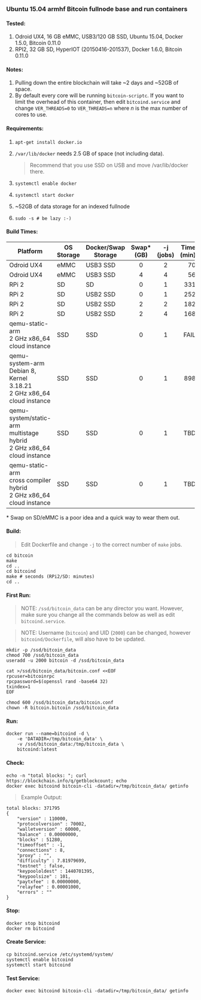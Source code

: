 ### Ubuntu 15.04 armhf Bitcoin fullnode base and run containers

#### Tested:

1. Odroid UX4, 16 GB eMMC, USB3/120 GB SSD, Ubuntu 15.04, Docker 1.5.0, Bitcoin 0.11.0
1. RPI2, 32 GB SD, HyperIOT (20150416-201537), Docker 1.6.0, Bitcoin 0.11.0

#### Notes:

1. Pulling down the entire blockchain will take ~2 days and ~52GB of space.
1. By default every core will be running `bitcoin-scriptc`.  If you want to limit the overhead of this container, then edit `bitcoind.service` and change `VER_THREADS=0` to `VER_THREADS=n` where *n* is the max number of cores to use.

#### Requirements:

1. `apt-get install docker.io`
1. `/var/lib/docker` needs 2.5 GB of space (not including data).

	> Recommend that you use SSD on USB and move /var/lib/docker there.
1. `systemctl enable docker`
1. `systemctl start docker`
1. ~52GB of data storage for an indexed fullnode
1. `sudo -s # be lazy :-)`

#### Build Times:

| Platform    | OS Storage   | Docker/Swap Storage | Swap* (GB) | -j (jobs) | Time (min) |
|-------------|--------------|---------------------|:----------:|:---------:|-----------:|
| Odroid UX4  | eMMC         | USB3 SSD            | 0          |         2 |  70        |
| Odroid UX4  | eMMC         | USB3 SSD            | 4          |         4 |  56        |
| RPi 2       | SD           | SD                  | 0          |         1 | 331        |
| RPi 2       | SD           | USB2 SSD            | 0          |         1 | 252        |
| RPi 2       | SD           | USB2 SSD            | 2          |         2 | 182        |
| RPi 2       | SD           | USB2 SSD            | 2          |         4 | 168        |
| qemu-static-arm<br />2 GHz x86_64 cloud instance | SSD | SSD | 0 | 1 | FAIL |
| qemu-system-arm<br />Debian 8, Kernel 3.18.21<br />2 GHz x86_64 cloud instance | SSD | SSD | 0 | 1 | 898 |
| qemu-system/static-arm<br />multistage hybrid<br />2 GHz x86_64 cloud instance | SSD | SSD | 0 | 1 | TBD |
| qemu-static-arm<br />cross compiler hybrid<br />2 GHz x86_64 cloud instance | SSD | SSD | 0 | 1 | TBD |

\* Swap on SD/eMMC is a poor idea and a quick way to wear them out.

#### Build:

> Edit Dockerfile and change `-j` to the correct number of `make` jobs.

```
cd bitcoin
make
cd ..
cd bitcoind
make # seconds (RPi2/SD: minutes)
cd ..
```

#### First Run:

> NOTE: `/ssd/bitcoin_data` can be any director you want.  However, make sure you change all the commands below as well as edit `bitcoind.service`.

> NOTE: Username (`bitcoin`) and UID (`2000`) can be changed, however `bitcoind/Dockerfile`, will also have to be updated.

```
mkdir -p /ssd/bitcoin_data
chmod 700 /ssd/bitcoin_data
useradd -u 2000 bitcoin -d /ssd/bitcoin_data

cat >/ssd/bitcoin_data/bitcoin.conf <<EOF
rpcuser=bitcoinrpc
rpcpassword=$(openssl rand -base64 32)
txindex=1
EOF

chmod 600 /ssd/bitcoin_data/bitcoin.conf
chown -R bitcoin.bitcoin /ssd/bitcoin_data
```

#### Run:

```
docker run --name=bitcoind -d \
    -e 'DATADIR=/tmp/bitcoin_data' \
    -v /ssd/bitcoin_data:/tmp/bitcoin_data \
    bitcoind:latest
```

#### Check:

```
echo -n "total blocks: "; curl https://blockchain.info/q/getblockcount; echo
docker exec bitcoind bitcoin-cli -datadir=/tmp/bitcoin_data/ getinfo
```

> Example Output:
```
total blocks: 371795
{
    "version" : 110000,
    "protocolversion" : 70002,
    "walletversion" : 60000,
    "balance" : 0.00000000,
    "blocks" : 51280,
    "timeoffset" : -1,
    "connections" : 8,
    "proxy" : "",
    "difficulty" : 7.81979699,
    "testnet" : false,
    "keypoololdest" : 1440701395,
    "keypoolsize" : 101,
    "paytxfee" : 0.00000000,
    "relayfee" : 0.00001000,
    "errors" : ""
}
```

#### Stop:
```
docker stop bitcoind
docker rm bitcoind
```

#### Create Service:
```
cp bitcoind.service /etc/systemd/system/
systemctl enable bitcoind
systemctl start bitcoind
```

#### Test Service:
```
docker exec bitcoind bitcoin-cli -datadir=/tmp/bitcoin_data/ getinfo
```


